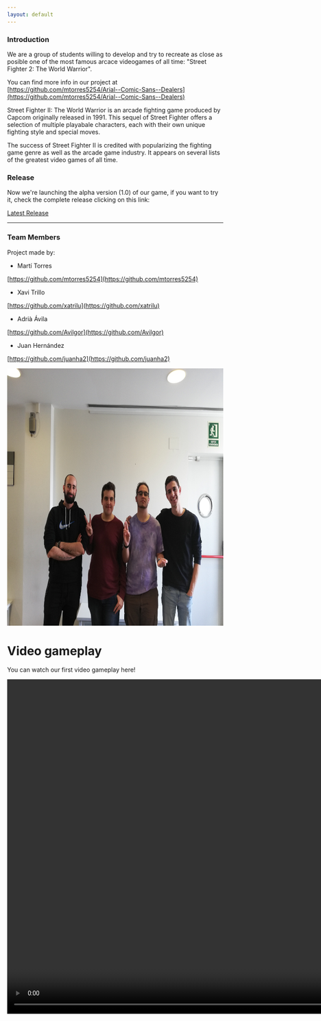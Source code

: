 ```yaml
---
layout: default
---
```



### Introduction

We are a group of students willing to develop and try to recreate as close as posible one of the most famous arcace videogames of all time: "Street Fighter 2: The World Warrior".

You can find more info in our project at [https://github.com/mtorres5254/Arial--Comic-Sans--Dealers](https://github.com/mtorres5254/Arial--Comic-Sans--Dealers)

Street Fighter II: The World Warrior is an arcade fighting game produced by Capcom originally released in 1991. This sequel of Street Fighter offers a selection of multiple playabale characters, each with their own unique fighting style and special moves.

The success of Street Fighter II is credited with popularizing the fighting game genre as well as the arcade game industry. It appears on several lists of the greatest video games of all time.


### Release

Now we're launching the alpha version (1.0) of our game, if you want to try it, check the complete release clicking on this link:

[Latest Release](https://github.com/mtorres5254/Arial--Comic-Sans--Dealers/releases)

* * *


### Team Members
Project made by:

* Martí Torres 

[https://github.com/mtorres5254](https://github.com/mtorres5254)

* Xavi Trillo

[https://github.com/xatrilu](https://github.com/xatrilu)

* Adrià Ávila

[https://github.com/Avilgor](https://github.com/Avilgor)

* Juan Hernández

[https://github.com/juanha2](https://github.com/juanha2)

<div class="figure">
  <source>
<img src="Wiki/Logo/Foto%20equip.jpg" width = "800" height = "600" class ="inline">

<p>
<H1>Video gameplay</H1>
  You can watch our first video gameplay here!
  </p>

 <video width="1024" height="780" controls>
  <source src="video.mp4" type="video/mp4">
  <controls>
 </video>
